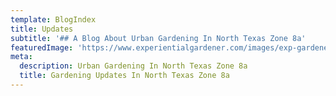 ```yaml
---
template: BlogIndex
title: Updates
subtitle: '## A Blog About Urban Gardening In North Texas Zone 8a'
featuredImage: 'https://www.experientialgardener.com/images/exp-gardener-header-flattened.jpg'
meta:
  description: Urban Gardening In North Texas Zone 8a 
  title: Gardening Updates In North Texas Zone 8a
---
```



